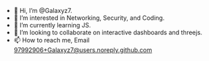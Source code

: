 - 👋 Hi, I’m @Galaxyz7.
- 👀 I’m interested in Networking, Security, and Coding.
- 🌱 I’m currently learning JS.
- 💞️ I’m looking to collaborate on interactive dashboards and threejs.
- 📫 How to reach me, Email 97992906+Galaxyz7@users.noreply.github.com

<!---
Galaxyz7/Galaxyz7 is a ✨ special ✨ repository because its `README.md` (this file) appears on your GitHub profile.
You can click the Preview link to take a look at your changes.
--->
